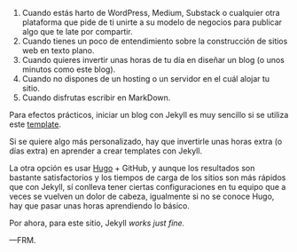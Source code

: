 1. Cuando estás harto de WordPress, Medium, Substack o cualquier otra plataforma que pide de ti unirte a su modelo de negocios para publicar algo que te late por compartir. 
2. Cuando tienes un poco de entendimiento sobre la construcción de sitios web en texto plano.
3. Cuando quieres invertir unas horas de tu día en diseñar un blog (o unos minutos como este blog).
4. Cuando no dispones de un hosting o un servidor en el cuál alojar tu sitio.
5. Cuando disfrutas escribir en MarkDown.

Para efectos prácticos, iniciar un blog con Jekyll es muy sencillo si se utiliza este [template](http://www.jekyllnow.com/).

Si se quiere algo más personalizado, hay que invertirle unas horas extra (o días extra) en aprender a crear templates con Jekyll.

La otra opción es usar [Hugo](https://gohugo.io/) + GitHub, y aunque los resultados son bastante satisfactorios y los tiempos de carga de los sitios son más rápidos que con Jekyll, sí conlleva tener ciertas configuraciones en tu equipo que a veces se vuelven un dolor de cabeza, igualmente si no se conoce Hugo, hay que pasar unas horas aprendiendo lo básico.

Por ahora, para este sitio, Jekyll _works just fine._

—FRM.
